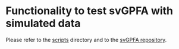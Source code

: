 # Functionality to test svGPFA with simulated data

Please refer to the [scripts](scripts) directory and to the [svGPFA repository](https://github.com/joacorapela/svGPFA).
